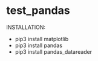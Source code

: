 # test_pandas
INSTALLATION:
- pip3 install matplotlib
- pip3 install pandas
- pip3 install pandas_datareader
